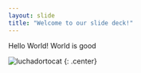 ```yaml
---
layout: slide
title: "Welcome to our slide deck!"
---
```


Hello World! World is good

![luchadortocat](https://octodex.github.com/images/luchadortocat.png)
{: .center}
